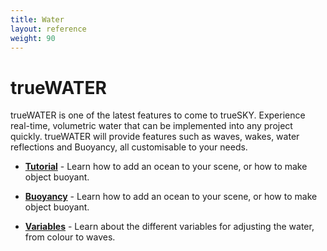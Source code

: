 ```yaml
---
title: Water
layout: reference
weight: 90
---
```







trueWATER
====================
trueWATER is one of the latest features to come to trueSKY. Experience real-time, volumetric water that can be implemented into any project quickly. trueWATER will provide features such as waves, wakes, water reflections and Buoyancy, all customisable to your needs.


* [**Tutorial**](tutorials.html)                                                        - Learn how to add an ocean to your scene, or how to make object buoyant.

* [**Buoyancy**](buoyancy.html)                                                         - Learn how to add an ocean to your scene, or how to make object buoyant.

* [**Variables**](variables.html)                                                       - Learn about the different variables for adjusting the water, from colour to waves.
